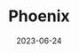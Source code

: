 ---
title: "Phoenix"
type: constellation
borders:
  - Eridanus
  - Fornax
  - Grus
  - Hydrus
  - Sculptor
  - Tucana
date: 2023-06-24
hashtag: phoenix
subdivision-of:
  - southern celestial hemisphere
tags:
  - Constellation
---
